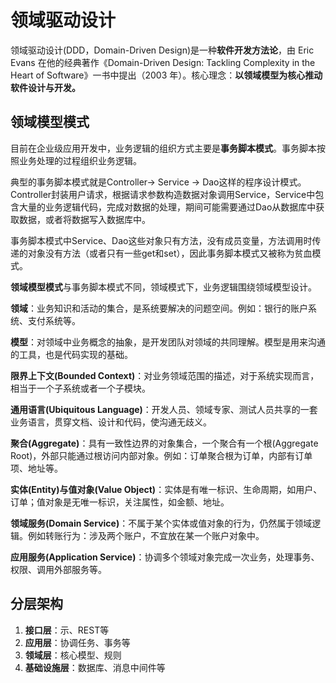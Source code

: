 # 领域驱动设计

领域驱动设计(DDD，Domain-Driven Design)是一种**软件开发方法论**，由 Eric Evans 在他的经典著作《Domain-Driven Design: Tackling Complexity in the Heart of Software》一书中提出（2003 年）。核心理念：**以领域模型为核心推动软件设计与开发。**



## 领域模型模式

目前在企业级应用开发中，业务逻辑的组织方式主要是**事务脚本模式**。事务脚本按照业务处理的过程组织业务逻辑。

典型的事务脚本模式就是Controller-> Service -> Dao这样的程序设计模式。Controller封装用户请求，根据请求参数构造数据对象调用Service，Service中包含大量的业务逻辑代码，完成对数据的处理，期间可能需要通过Dao从数据库中获取数据，或者将数据写入数据库中。

事务脚本模式中Service、Dao这些对象只有方法，没有成员变量，方法调用时传递的对象没有方法（或者只有一些get和set），因此事务脚本模式又被称为贫血模式。



**领域模型模式**与事务脚本模式不同，领域模式下，业务逻辑围绕领域模型设计。

**领域**：业务知识和活动的集合，是系统要解决的问题空间。例如：银行的账户系统、支付系统等。

**模型**：对领域中业务概念的抽象，是开发团队对领域的共同理解。模型是用来沟通的工具，也是代码实现的基础。

**限界上下文(Bounded Context)**：对业务领域范围的描述，对于系统实现而言，相当于一个子系统或者一个子模块。

**通用语言(Ubiquitous Language)**：开发人员、领域专家、测试人员共享的一套业务语言，贯穿文档、设计和代码，使沟通无歧义。

**聚合(Aggregate)**：具有一致性边界的对象集合，一个聚合有一个根(Aggregate Root)，外部只能通过根访问内部对象。例如：订单聚合根为订单，内部有订单项、地址等。

**实体(Entity)与值对象(Value Object)**：实体是有唯一标识、生命周期，如用户、订单；值对象是无唯一标识，关注属性，如金额、地址。

**领域服务(Domain Service)**：不属于某个实体或值对象的行为，仍然属于领域逻辑。例如转账行为：涉及两个账户，不宜放在某一个账户对象中。

**应用服务(Application Service)**：协调多个领域对象完成一次业务，处理事务、权限、调用外部服务等。



## 分层架构

1. **接口层**：示、REST等
2. **应用层**：协调任务、事务等
3. **领域层**：核心模型、规则
4. **基础设施层**：数据库、消息中间件等